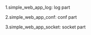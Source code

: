 1.simple_web_app_log: log part

2.simple_web_app_conf: conf part

3.simple_web_app_socket: socket part
